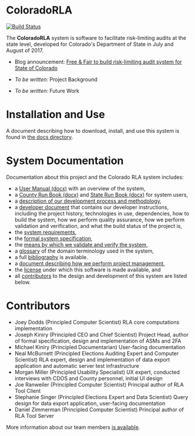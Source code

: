 ColoradoRLA
===========

[![Build Status](https://travis-ci.org/democracyworks/ColoradoRLA.svg?branch=master)](https://travis-ci.org/democracyworks/ColoradoRLA)

The **ColoradoRLA** system is software to facilitate risk-limiting
audits at the state level, developed for Colorado's Department of
State in July and August of 2017.

* Blog announcement: [Free & Fair to build risk-limiting audit system for State of Colorado](http://freeandfair.us/blog/risk-limiting-audits/)

* *To be written:* Project Background

* *To be written:* Future Work

Installation and Use
====================

A document describing how to download, install, and use this system is
found in [the docs directory](docs/15_installation.md).

System Documentation
====================

Documentation about this project and the Colorado RLA system includes:
* a [User Manual (docx)](docs/user_manual.docx)
  with an overview of the system,
* a [County Run Book (docx)](docs/county_runbook.docx) and
  [State Run Book (docx)](docs/sos_runbook.docx) for system users,
* a [description of our development process and methodology](docs/35_methodology.md),
* a [developer document](docs/25_developer.md) that contains our
  developer instructions, including the project history, technologies
  in use, dependencies, how to build the system, how we perform
  quality assurance, how we perform validation and verification, and
  what the build status of the project is,
* the [system requirements](docs/50_requirements.md),
* the [formal system specification](docs/55_specification.md),
* the [means by which we validate and verify the system](docs/40_v_and_v.md),
* a [glossary](docs/89_glossary.md) of the domain terminology used in
  the system,
* a full [bibliography](docs/99_bibliography.md) is available.
* a [document describing how we perform project management](docs/30_project_management.md),
* the [license](LICENSE.md) under which this software is made available,
  and
* all [contributors](#contributors) to the design and development of
  this system are listed below.

Contributors
============

* Joey Dodds (Principled Computer Scientist) RLA core computations
  implementation
* Joseph Kiniry (Principled CEO and Chief Scientist) Project Head,
  author of formal specification, design and implementation of ASMs
  and 2FA
* Michael Kiniry (Principled Documentarian) User-facing documentation
* Neal McBurnett (Principled Elections Auditing Expert and Computer Scientist) RLA expert,
  design and implementation of data export application
  and automatic server test infrastructure
* Morgan Miller (Principled Usability Specialist) UX expert, conducted
  interviews with CDOS and County personnel, initial UI design
* Joe Ranweiler (Principled Computer Scientist) Principal author of
  RLA Tool Client
* Stephanie Singer (Principled Elections Expert and Data Scientist) Query design for
  data export application, user-facing documentation
* Daniel Zimmerman (Principled Computer Scientist) Principal author of
  RLA Tool Server

More information about our team members [is available](docs/70_team.md).
